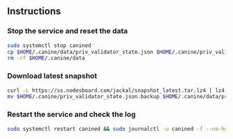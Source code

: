 ## Instructions

### Stop the service and reset the data

```bash
sudo systemctl stop canined
cp $HOME/.canine/data/priv_validator_state.json $HOME/.canine/priv_validator_state.json.backup
rm -rf $HOME/.canine/data
```

### Download latest snapshot

```bash
curl -L https://ss.nodesboard.com/jackal/snapshot_latest.tar.lz4 | lz4 -dc - | tar -xf - -C $HOME/.canine --strip-components 2
mv $HOME/.canine/priv_validator_state.json.backup $HOME/.canine/data/priv_validator_state.json
```

### Restart the service and check the log

```bash
sudo systemctl restart canined && sudo journalctl -u canined -f --no-hostname -o cat
```
